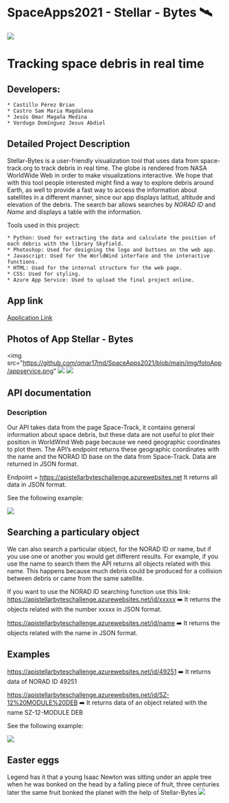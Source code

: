 # SpaceApps2021 -  Stellar - Bytes 🛰 
<img src="https://github.com/omar17md/SpaceApps2021/blob/3d0b8dff8ecc7519e090fd67fc44444826ab82d9/img/logos/Logo_bebe.png">

# Tracking space debris in real time


## Developers:

    * Castillo Pérez Brian
    * Castro Sam Maria Magdalena
    * Jesús Omar Magaña Medina
    * Verdugo Domínguez Jesus Abdiel
    
    
## Detailed Project Description
Stellar-Bytes is a user-friendly visualization tool that uses data from space-track.org to track debris in real time. The globe is rendered from NASA WorldWide Web in order to make visualizations interactive. We hope that with this tool people interested might find a way to explore debris around Earth, as well to provide a fast way to access the information about satellites in a different manner, since our app displays latitud, altitude and elevation of the debris. The search bar allows searches by *NORAD ID* and *Name* and displays a table with the information.

Tools used in this project:

    * Python: Used for extracting the data and calculate the position of each debris with the library Skyfield.
    * Photoshop: Used for designing the logo and buttons on the web app.
    * Javascript: Used for the WorldWind interface and the interactive functions.
    * HTML: Used for the internal structure for the web page.
    * CSS: Used for styling.
    * Azure App Service: Used to upload the final project online.

## App link

[Application Link](https://stellarbytesapp.azurewebsites.net/) 

## Photos of App Stellar - Bytes
<img src="https://github.com/omar17md/SpaceApps2021/blob/main/img/fotoApp/appservice.png"
<img src="https://github.com/omar17md/SpaceApps2021/blob/main/img/fotoApp/azureportal.png">
<img src="https://github.com/omar17md/SpaceApps2021/blob/main/img/fotoApp/app.png">



## API documentation

### Description
Our API takes data from the page Space-Track, it contains general information about space debris, but these data are not useful to plot their position in WorldWind Web page because we need geographic coordinates to plot them. The API’s endpoint returns these geographic coordinates with the name and the NORAD ID base on the data from Space-Track. Data are returned in JSON format.

Endpoint =  https://apistellarbyteschallenge.azurewebsites.net It returns all data in JSON format.

See the following example:

<img src="https://github.com/omar17md/SpaceApps2021/blob/main/img/fotoApp/json.png">

## Searching a particulary object
We can also search a particular object, for the NORAD ID or name, but if you use one or another you would get different results. For example, if you use the name to search them the API returns all objects related with this name. This happens because much debris could be produced for a collision between debris or came from the same satellite.

If you want to use the NORAD ID searching function use this link:
https://apistellarbyteschallenge.azurewebsites.net/id/xxxxx ➡️ It returns the objects related with the number xxxxx in JSON format.

https://apistellarbyteschallenge.azurewebsites.net/id/name ➡️  It returns the objects related with the name in JSON format.


## Examples

https://apistellarbyteschallenge.azurewebsites.net/id/49251 ➡️ It returns data of NORAD ID 49251

https://apistellarbyteschallenge.azurewebsites.net/id/SZ-12%20MODULE%20DEB ➡️ It returns data of an object related with the name SZ-12-MODULE DEB

See the following example:

<img src="https://github.com/omar17md/SpaceApps2021/blob/main/img/fotoApp/Noradid.png">

## Easter eggs
Legend has it that a young Isaac Newton was sitting under an apple tree when he was bonked on the head by a falling piece of fruit, three centuries later the same fruit bonked the planet with the help of Stellar-Bytes
<img src="https://github.com/omar17md/SpaceApps2021/blob/main/img/fotoApp/index.jpg">
 
